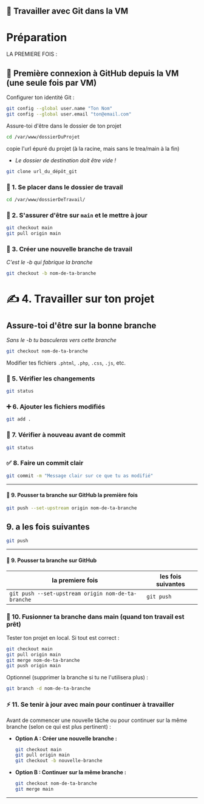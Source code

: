 ## 🔄 Travailler avec Git dans la VM
# Préparation
LA PREMIERE FOIS :

## 🔑 Première connexion à GitHub depuis la VM (une seule fois par VM)

Configurer ton identité Git :
```bash
git config --global user.name "Ton Nom"
git config --global user.email "ton@email.com"
```
Assure-toi d'être dans le dossier de ton projet
```bash
cd /var/www/dossierDuProjet
```
copie l'url épuré du projet (à la racine, mais sans le trea/main à la fin)
- *Le dossier de destination doit être vide !*
```bash
git clone url_du_dépôt_git
```

### 📍 1. Se placer dans le dossier de travail
```bash
cd /var/www/dossierDeTravail/
```

### 🌱 2. S'assurer d'être sur `main` et le mettre à jour
```bash
git checkout main
git pull origin main
```

### 🌿 3. Créer une nouvelle branche de travail
*C'est le -b qui fabrique la branche*
```bash
git checkout -b nom-de-ta-branche
```

# ✍️ 4. Travailler sur ton projet

## Assure-toi d'être sur la bonne branche
*Sans le -b tu basculeras vers cette branche*
```bash
git checkout nom-de-ta-branche
```
Modifier tes fichiers `.phtml`, `.php`, `.css`, `.js`, etc.

### 🔎 5. Vérifier les changements
```bash
git status
```

### ➕ 6. Ajouter les fichiers modifiés
```bash
git add .
```

### 🧹 7. Vérifier à nouveau avant de commit
```bash
git status
```

### ✅ 8. Faire un commit clair
```bash
git commit -m "Message clair sur ce que tu as modifié"
```
---
#### 🚀 9. Pousser ta branche sur GitHub la première fois
  ```bash
  git push --set-upstream origin nom-de-ta-branche
  ```
## 9. a les fois suivantes 
```bash
git push
```
---
#### 🚀 9. Pousser ta branche sur GitHub
| la premiere fois | les fois suivantes |
|---------------------------------|--------------------|
| ```git push --set-upstream origin nom-de-ta-branche ``` | ```git push ```|


### 🔄 10. Fusionner ta branche dans main (quand ton travail est prêt)
Tester ton projet en local. Si tout est correct :
```bash
git checkout main
git pull origin main
git merge nom-de-ta-branche
git push origin main
```
Optionnel (supprimer la branche si tu ne l'utilisera plus) :
```bash
git branch -d nom-de-ta-branche
```

### ⚡ 11. Se tenir à jour avec main pour continuer à travailler
Avant de commencer une nouvelle tâche ou pour continuer sur la même branche (selon ce qui est plus pertinent) :

- **Option A : Créer une nouvelle branche :**
  ```bash
  git checkout main
  git pull origin main
  git checkout -b nouvelle-branche
  ```

- **Option B : Continuer sur la même branche :**
  ```bash
  git checkout nom-de-ta-branche
  git merge main
  ```

---
